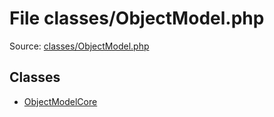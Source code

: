File classes/ObjectModel.php
=========

Source: [classes/ObjectModel.php](https://github.com/PrestaShop/PrestaShop/blob/1.5.0.15/classes/ObjectModel.php)


Classes
-------

* [ObjectModelCore](class.ObjectModelCore.md)

